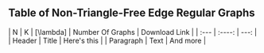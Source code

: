 ## Table of Non-Triangle-Free Edge Regular Graphs

| N | K | \[\lambda\] | Number Of Graphs | Download Link |
| :---        |    :----:   |          ---: |
| Header      | Title       | Here's this   |
| Paragraph   | Text        | And more      |
